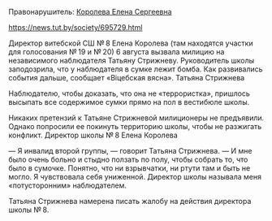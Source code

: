 Правонарушитель: [Королева Елена Сергеевна](../persons/0002.md)

https://news.tut.by/society/695729.html

Директор витебской СШ № 8 Елена Королева (там находятся участки для голосования № 19 и № 20) 6 августа вызвала милицию на независимого наблюдателя Татьяну Стрижневу. Руководитель школы заподозрила, что у наблюдателя в сумке лежит бомба. Как развивались события дальше, сообщает «Віцебская вясна».
Татьяна Стрижнева

Наблюдателю, чтобы доказать, что она не «террористка», пришлось высыпать все содержимое сумки прямо на пол в вестибюле школы.

Никаких претензий к Татьяне Стрижневой милиционеры не предъявили. Однако попросили ее покинуть территорию школы, чтобы не разжигать конфликт.
Директор школы № 8 Елена Королева

— Я инвалид второй группы, — говорит Татьяна Стрижнева. — И мне было очень больно и стыдно ползать по полу, чтобы собрать то, что было в сумочке. Понятно, что ни взрывчатки, ни ртути там и быть не могло. Я чувствовала себя униженной. Директор школы называла меня «потусторонним» наблюдателем.

Татьяна Стрижнева намерена писать жалобу на действия директора школы № 8.
